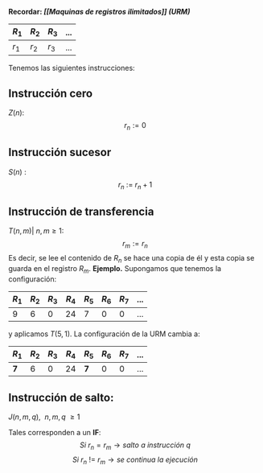**Recordar: _[[Maquinas de registros ilimitados]] (URM)_**

| $R_1$ | $R_2$ | $R_3$ | $...$ |
| ----- | ----- | ----- | ----- |
| $r_1$ | $r_2$ | $r_3$ | $...$ |
Tenemos las siguientes instrucciones:
## Instrucción cero
$Z(n)$: $$r_n := 0$$
## Instrucción sucesor 
$S(n)$ : $$r_n \ := \ r_n +1$$
## Instrucción de transferencia 
$T(n, m) | \ n,m \geq 1$: $$ r_m := r_n$$
Es decir, se lee el contenido de $R_n$ se hace una copia de él y esta copia se guarda en el registro $R_m$.
**Ejemplo.** Supongamos que tenemos la configuración:

| $R_1$ | $R_2$ | $R_3$ | $R_4$ | $R_5$ | $R_6$ | $R_7$ | $...$ |
| ----- | ----- | ----- | ----- | ----- | ----- | ----- | ----- |
| 9     | 6     | 0     | 24    | 7     | 0     | 0     | $...$ |
y aplicamos $T(5,1)$. La configuración de la URM cambia a: 

| $R_1$ | $R_2$ | $R_3$ | $R_4$ | $R_5$ | $R_6$ | $R_7$ | $...$ |
| ----- | ----- | ----- | ----- | ----- | ----- | ----- | ----- |
| **7** | 6     | 0     | 24    | **7** | 0     | 0     | $...$ |

## Instrucción de salto:
$J(n, m, q), \ \ n,m,q \ \geq 1$

Tales corresponden a un **IF**:$$Si \ r_n =r_m \to salto \ a \ instrucción \ q$$$$Si \ r_n \ != \ r_m \to se \ continua \ la \ ejecución$$
